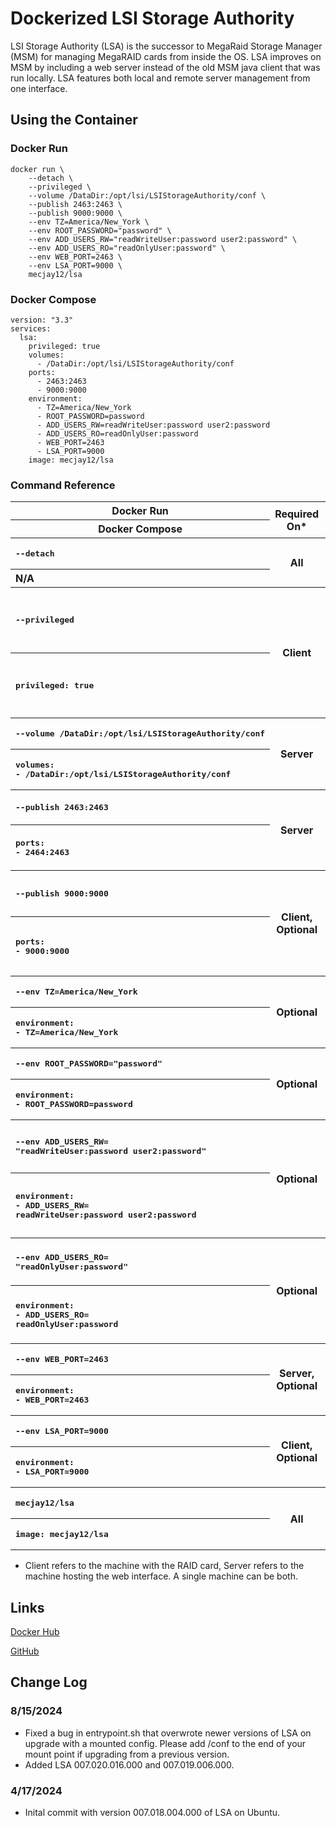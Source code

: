# Dockerized LSI Storage Authority
LSI Storage Authority (LSA) is the successor to MegaRaid Storage Manager (MSM) for managing MegaRAID cards from inside the OS. LSA improves on MSM by including a web server instead of the old MSM java client that was run locally. LSA features both local and remote server management from one interface.

## Using the Container
### Docker Run

```
docker run \
	--detach \
	--privileged \
	--volume /DataDir:/opt/lsi/LSIStorageAuthority/conf \
	--publish 2463:2463 \
	--publish 9000:9000 \
	--env TZ=America/New_York \
	--env ROOT_PASSWORD="password" \
	--env ADD_USERS_RW="readWriteUser:password user2:password" \
	--env ADD_USERS_RO="readOnlyUser:password" \
	--env WEB_PORT=2463 \
	--env LSA_PORT=9000 \
	mecjay12/lsa
```

### Docker Compose

```
version: "3.3"
services:
  lsa:
    privileged: true
    volumes:
      - /DataDir:/opt/lsi/LSIStorageAuthority/conf
    ports:
      - 2463:2463
      - 9000:9000
    environment:
      - TZ=America/New_York
      - ROOT_PASSWORD=password
      - ADD_USERS_RW=readWriteUser:password user2:password
      - ADD_USERS_RO=readOnlyUser:password
      - WEB_PORT=2463
      - LSA_PORT=9000
    image: mecjay12/lsa
```

### Command Reference

<table>
	<thead>
		<tr>
			<th>Docker Run</th>
			<th rowspan=2>Required On*</th>
			<th rowspan=2>Effect</th>
		</tr>
		<tr>
			<th>Docker Compose</th>
		</tr>
	</thead>
	<tbody>
		<tr>
			<th align=left><pre>--detach</pre></th>
			<th rowspan=2>All</th>
			<th rowspan=2>Run the container in the background</th>
		</tr>
		<tr>
			<th align=left>N/A</th>
		</tr>
		<tr>
			<th align=left><pre>--privileged</pre></th>
			<th rowspan=2>Client</th>
			<th rowspan=2>Required on the host with the RAID card. Grants the container access to hardware PCI devices. If there is a more specific way to do this (like with --device) please let me know in a ticket.</th>
		</tr>
		<tr>
			<th align=left><pre>privileged: true</pre></th>
		</tr>
		<tr>
			<th align=left><pre>--volume /DataDir:/opt/lsi/LSIStorageAuthority/conf</pre></th>
			<th rowspan=2>Server</th>
			<th rowspan=2>Mounts the config files to make the configuration persistant.</th>
		</tr>
		<tr>
			<th align=left><pre>volumes:<br>- /DataDir:/opt/lsi/LSIStorageAuthority/conf</pre></th>
		</tr>
		<tr>
			<th align=left><pre>--publish 2463:2463</pre></th>
			<th rowspan=2>Server</th>
			<th rowspan=2>Opens the port for the web interface. The default is 2463. This should match WEB_PORT if it is set.</th>
		</tr>
		<tr>
			<th align=left><pre>ports:<br>- 2464:2463</pre></th>
		</tr>
		<tr>
			<th align=left><pre>--publish 9000:9000</pre></th>
			<th rowspan=2>Client, Optional</th>
			<th rowspan=2>Opens the port for remote management. The default port is 9000. This should match LSA_PORT on the client if it is set.</th>
		</tr>
		<tr>
			<th align=left><pre>ports:<br>- 9000:9000</pre></th>
		</tr>
		<tr>
			<th align=left><pre>--env TZ=America/New_York</pre></th>
			<th rowspan=2>Optional</th>
			<th rowspan=2>Sets timezone inside the container.</th>
		</tr>
		<tr>
			<th align=left><pre>environment:<br>- TZ=America/New_York</pre></th>
		</tr>
		<tr>
			<th align=left><pre>--env ROOT_PASSWORD="password"</pre></th>
			<th rowspan=2>Optional</th>
			<th rowspan=2>Sets the password for the root user to login to the web interface.</th>
		</tr>
		<tr>
			<th align=left><pre>environment:<br>- ROOT_PASSWORD=password</pre></th>
		</tr>
		<tr>
			<th align=left><pre>--env ADD_USERS_RW=<br>"readWriteUser:password user2:password"</pre></th>
			<th rowspan=2>Optional</th>
			<th rowspan=2>Creates additional users with read/write permission in the web interface. Users should be in username:password format with spaces between users.</th>
		</tr>
		<tr>
			<th align=left><pre>environment:<br>- ADD_USERS_RW=<br>readWriteUser:password user2:password</pre></th>
		</tr>
		<tr>
			<th align=left><pre>--env ADD_USERS_RO=<br>"readOnlyUser:password"</pre></th>
			<th rowspan=2>Optional</th>
			<th rowspan=2>Creates additional users with read-only permission in the web interface. Users should be in username:password format with spaces between users.</th>
		</tr>
		<tr>
			<th align=left><pre>environment:<br>- ADD_USERS_RO=<br>readOnlyUser:password</pre></th>
		</tr>
		<tr>
			<th align=left><pre>--env WEB_PORT=2463</pre></th>
			<th rowspan=2>Server, Optional</th>
			<th rowspan=2>Set the port for the web interface. Defaults to 2463 if not set.</th>
		</tr>
		<tr>
			<th align=left><pre>environment:<br>- WEB_PORT=2463</pre></th>
		</tr>
		<tr>
			<th align=left><pre>--env LSA_PORT=9000</pre></th>
			<th rowspan=2>Client, Optional</th>
			<th rowspan=2>Set the port for remote management. Defaults to 9000 if not set.</th>
		</tr>
		<tr>
			<th align=left><pre>environment:<br>- LSA_PORT=9000</pre></th>
		</tr>
		<tr>
			<th align=left><pre>mecjay12/lsa</pre></th>
			<th rowspan=2>All</th>
			<th rowspan=2>Pulls the latest stable version of this container.</th>
		</tr>
		<tr>
			<th align=left><pre>image: mecjay12/lsa</pre></th>
		</tr>
	</tbody>
</table>

* Client refers to the machine with the RAID card, Server refers to the machine hosting the web interface. A single machine can be both.

## Links

[Docker Hub](https://hub.docker.com/repository/docker/mecjay12/lsa/general)

[GitHub](https://github.com/MeCJay12/lsi-storage-authority/)

## Change Log

### 8/15/2024
- Fixed a bug in entrypoint.sh that overwrote newer versions of LSA on upgrade with a mounted config. Please add /conf to the end of your mount point if upgrading from a previous version.
- Added LSA 007.020.016.000 and 007.019.006.000.
### 4/17/2024
- Inital commit with version 007.018.004.000 of LSA on Ubuntu.
